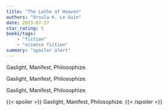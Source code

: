 ```yaml
---
title: "The Lathe of Heaven"
authors: "Ursula K. Le Guin"
date: 2023-07-27
star_rating: 5
books/tags:
    - "fiction"
    - "science fiction"
summary: "spoiler alert"
---
```

Gaslight, Manifest, Philosophize.


Gaslight, Manifest, Philosophize.


Gaslight, Manifest, Philosophize.


{{< spoiler >}} Gaslight, Manifest, Philosophize. {{< /spoiler >}}